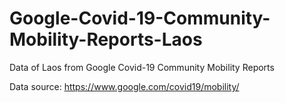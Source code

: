 # Google-Covid-19-Community-Mobility-Reports-Laos
 Data of Laos from Google Covid-19 Community Mobility Reports
 
 Data source: https://www.google.com/covid19/mobility/
